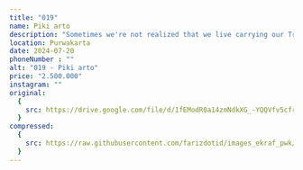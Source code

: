```yaml
---
title: "019"
name: Piki arto
description: "Sometimes we're not realized that we live carrying our Trash everywhere, put them in nature and became disaster. "
location: Purwakarta
date: 2024-07-20
phoneNumber : ""
alt: "019 - Piki arto"
price: "2.500.000"
instagram: ""
original:
  {
    src: https://drive.google.com/file/d/1fEModR0a14zmNdkXG_-YQQVfv5cfr2yL/view?usp=sharing,
  }
compressed:
  {
    src: https://raw.githubusercontent.com/farizdotid/images_ekraf_pwk/main/teraspendopocoffee/019.jpg,
  }
---
```

